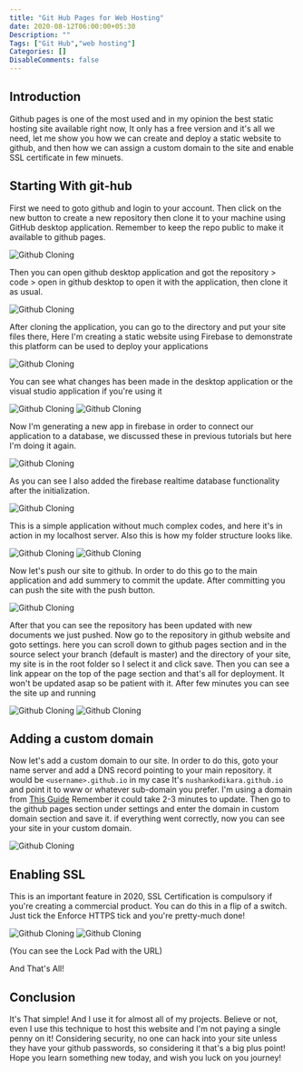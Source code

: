 ```yaml
---
title: "Git Hub Pages for Web Hosting"
date: 2020-08-12T06:00:00+05:30
Description: ""
Tags: ["Git Hub","web hosting"]
Categories: []
DisableComments: false
---
```


## Introduction

Github pages is one of the most used and in my opinion the best static hosting site available right now, It only has a free version and it's all we need, let me show you how we can create and deploy a static website to github, and then how we can assign a custom domain to the site and enable SSL certificate in few minuets.

## Starting With git-hub

First we need to goto github and login to your account. Then click on the new button to create a new repository then clone it to your machine using GitHub desktop application. Remember to keep the repo public to make it available to github pages.

![Github Cloning](/uploads/20200812_01.gif)

Then you can open github desktop application and got the repository > code > open in github desktop to open it with the application, then clone it as usual.

![Github Cloning](/uploads/20200812_02.gif)

After cloning the application, you can go to the directory and put your site files there, Here I'm creating a static website using Firebase to demonstrate this platform can be used to deploy your applications

![Github Cloning](/uploads/20200812_03.gif)

You can see what changes has been made in the desktop application or the visual studio application if you're using it

![Github Cloning](/uploads/20200812_04.png)
![Github Cloning](/uploads/20200812_05.png)

Now I'm generating a new app in firebase in order to connect our application to a database, we discussed these in previous tutorials but here I'm doing it again.

![Github Cloning](/uploads/20200812_06.gif)

As you can see I also added the firebase realtime database functionality after the initialization.

![Github Cloning](/uploads/20200812_07.png)

This is a simple application without much complex codes, and here it's in action in my localhost server. Also this is how my folder structure looks like.

![Github Cloning](/uploads/20200812_08.gif)
![Github Cloning](/uploads/20200812_09.png)

Now let's push our site to github. In order to do this go to the main application and add summery to commit the update. After committing you can push the site with the push button.

![Github Cloning](/uploads/20200812_10.gif)

After that you can see the repository has been updated with new documents we just pushed. Now go to the repository in github website and goto settings. here you can scroll down to github pages section and in the source select your branch (default is master) and the directory of your site, my site is in the root folder so I select it and click save. Then you can see a link appear on the top of the page section and that's all for deployment. It won't be updated asap so be patient with it. After few minutes you can see the site up and running

![Github Cloning](/uploads/20200812_11.gif)
![Github Cloning](/uploads/20200812_12.gif)

## Adding a custom domain

Now let's add a custom domain to our site. In order to do this, goto your name server and add a DNS record pointing to your main repository. it would be `<username>.github.io` in my case It's `nushankodikara.github.io` and point it to www or whatever sub-domain you prefer. I'm using a domain from [This Guide](/post/free-top-level-domain-names-2020/) Remember it could take 2-3 minutes to update. Then go to the github pages section under settings and enter the domain in custom domain section and save it. if everything went correctly, now you can see your site in your custom domain.

![Github Cloning](/uploads/20200812_13.gif)

## Enabling SSL

This is an important feature in 2020, SSL Certification is compulsory if you're creating a commercial product. You can do this in a flip of a switch. Just tick the Enforce HTTPS tick and you're pretty-much done!

![Github Cloning](/uploads/20200812_14.gif)
![Github Cloning](/uploads/20200812_15.png)

(You can see the Lock Pad with the URL)

And That's All!

## Conclusion

It's That simple! And I use it for almost all of my projects. Believe or not, even I use this technique to host this website and I'm not paying a single penny on it! Considering security, no one can hack into your site unless they have your github passwords, so considering it that's a big plus point! Hope you learn something new today, and wish you luck on you journey!
